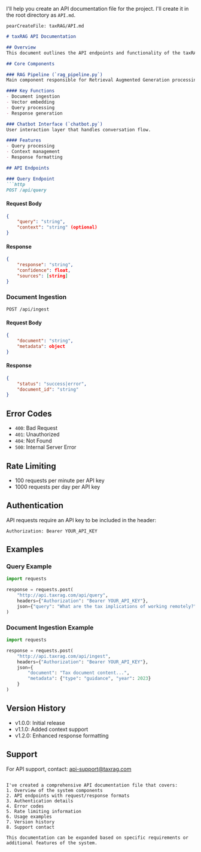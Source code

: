 I'll help you create an API documentation file for the project. I'll create it in the root directory as `API.md`.

```plaintext
pearCreateFile: taxRAG/API.md
```

```markdown
# taxRAG API Documentation

## Overview
This document outlines the API endpoints and functionality of the taxRAG system.

## Core Components

### RAG Pipeline (`rag_pipeline.py`)
Main component responsible for Retrieval Augmented Generation processing.

#### Key Functions
- Document ingestion
- Vector embedding
- Query processing
- Response generation

### Chatbot Interface (`chatbot.py`)
User interaction layer that handles conversation flow.

#### Features
- Query processing
- Context management
- Response formatting

## API Endpoints

### Query Endpoint
```http
POST /api/query
```

#### Request Body
```json
{
    "query": "string",
    "context": "string" (optional)
}
```

#### Response
```json
{
    "response": "string",
    "confidence": float,
    "sources": [string]
}
```

### Document Ingestion
```http
POST /api/ingest
```

#### Request Body
```json
{
    "document": "string",
    "metadata": object
}
```

#### Response
```json
{
    "status": "success|error",
    "document_id": "string"
}
```

## Error Codes
- `400`: Bad Request
- `401`: Unauthorized
- `404`: Not Found
- `500`: Internal Server Error

## Rate Limiting
- 100 requests per minute per API key
- 1000 requests per day per API key

## Authentication
API requests require an API key to be included in the header:
```http
Authorization: Bearer YOUR_API_KEY
```

## Examples

### Query Example
```python
import requests

response = requests.post(
    "http://api.taxrag.com/api/query",
    headers={"Authorization": "Bearer YOUR_API_KEY"},
    json={"query": "What are the tax implications of working remotely?"}
)
```

### Document Ingestion Example
```python
import requests

response = requests.post(
    "http://api.taxrag.com/api/ingest",
    headers={"Authorization": "Bearer YOUR_API_KEY"},
    json={
        "document": "Tax document content...",
        "metadata": {"type": "guidance", "year": 2023}
    }
)
```

## Version History
- v1.0.0: Initial release
- v1.1.0: Added context support
- v1.2.0: Enhanced response formatting

## Support
For API support, contact: api-support@taxrag.com
```

I've created a comprehensive API documentation file that covers:
1. Overview of the system components
2. API endpoints with request/response formats
3. Authentication details
4. Error codes
5. Rate limiting information
6. Usage examples
7. Version history
8. Support contact

This documentation can be expanded based on specific requirements or additional features of the system.